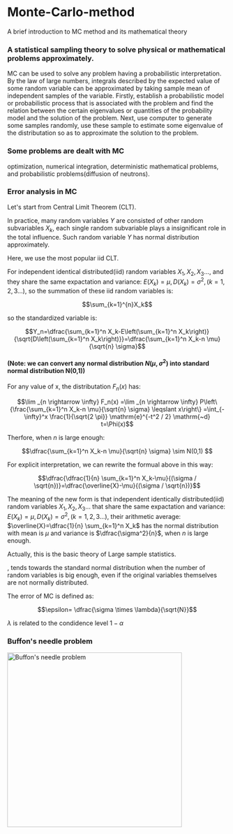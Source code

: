 # Monte-Carlo-method
A brief introduction to MC method and its mathematical theory

### A statistical sampling theory to solve physical or mathematical problems approximately.

MC can be used to solve any problem having a probabilistic interpretation. By the law of large numbers, integrals described by the expected value of some random variable can be approximated by taking sample mean of independent samples of the variable. Firstly, establish a probabilistic model or probabilistic process that is associated with the problem and find the relation between the certain eigenvalues or quantities of the probability model and the solution of the problem. Next, use computer to generate some samples randomly, use these sample to estimate some eigenvalue of the distributation so as to approximate the solution to the problem. 

### Some problems are dealt with MC

optimization, numerical integration, deterministic mathematical problems, and probabilistic problems(diffusion of neutrons).


### Error analysis in MC

Let's start from Central Limit Theorem (CLT). 

In practice, many random variables $Y$ are consisted of other random subvariables $X_k$, each single random subvariable plays a insignificant role in the total influence. Such random variable $Y$ has normal distribution approximately.

Here, we use the most popular iid CLT.

For independent identical distributed(iid) random variables $X_1, X_2, X_3...$, and they share the same expactation and variance: $E(X_k)=\mu, D(X_k)=\sigma^2, (k=1,2,3...)$, so the summation of these iid random variables is:

$$\sum_{k=1}^{n}X_k$$

so the standardized variable is:

$$Y_n=\dfrac{\sum_{k=1}^n X_k-E\left(\sum_{k=1}^n X_k\right)}{\sqrt{D\left(\sum_{k=1}^n X_k\right)}}=\dfrac{\sum_{k=1}^n X_k-n \mu}{\sqrt{n} \sigma}$$


#### (Note: we can convert any normal distribution $N(\mu, \sigma^2)$ into standard normal distribution N(0,1))

For any value of x, the distributation $F_n(x)$ has:

$$\lim _{n \rightarrow \infty} F_n(x) =\lim _{n \rightarrow \infty} P\left\{\frac{\sum_{k=1}^n X_k-n \mu}{\sqrt{n} \sigma} \leqslant x\right\} =\int_{-\infty}^x \frac{1}{\sqrt{2 \pi}} \mathrm{e}^{-t^2 / 2} \mathrm{~d} t=\Phi(x)$$

Therfore, when $n$ is large enough:

$$\dfrac{\sum_{k=1}^n X_k-n \mu}{\sqrt{n} \sigma} \sim N(0,1) $$

For explicit interpretation, we can rewrite the formual above in this way:

$$\dfrac{\dfrac{1}{n} \sum_{k=1}^n X_k-\mu}{(\sigma / \sqrt{n})}=\dfrac{\overline{X}-\mu}{(\sigma / \sqrt{n})}$$

The meaning of the new form is that independent identically distributed(iid) random variables $X_1, X_2, X_3...$ that share the same expactation and variance: $E(X_k)=\mu, D(X_k)=\sigma^2, (k=1,2,3...)$, their arithmetic average: $\overline{X}=\dfrac{1}{n} \sum_{k=1}^n X_k$ has the normal distribution with mean is $\mu$ and variance is $\dfrac{\sigma^2}{n}$, when $n$ is large enough. 

Actually, this is the basic theory of Large sample statistics.


, tends towards the standard normal distribution when the number of random variables is big enough, even if the original variables themselves are not normally distributed.



The error of MC is defined as:

$$\epsilon= \dfrac{\sigma \times \lambda}{\sqrt{N}}$$

$\lambda$ is related to the condidence level $1-\alpha$ 









### Buffon's needle problem

<img width="400" alt="Buffon's needle problem" src="https://user-images.githubusercontent.com/98719524/218281819-26e74e6c-05dd-4949-b39a-654f6a735a27.png">












